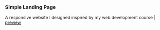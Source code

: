 ### Simple Landing Page
A responsive website I designed inspired by my web development course | [preview](https://feyzadc.github.io/simple-responsive-page/)
